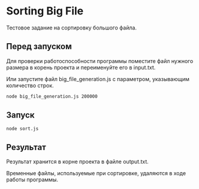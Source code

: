 # Sorting Big File

Тестовое задание на сортировку большого файла.

## Перед запуском

Для проверки работоспособности программы поместите файл нужного размера в корень проекта и переименуйте его в input.txt.

Или запустите файл big_file_generation.js с параметром, указывающим количество строк.

```bash
node big_file_generation.js 200000
```

## Запуск

```
node sort.js
```

## Результат 

Результат хранится в корне проекта в файле output.txt. 

Временные файлы, используемые при сортировке, удаляются в ходе работы программы.
